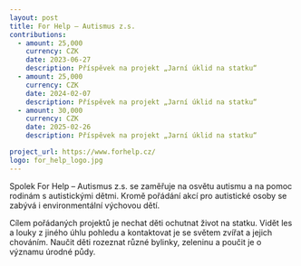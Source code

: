 ```yaml
---
layout: post
title: For Help – Autismus z.s.
contributions:
  - amount: 25,000
    currency: CZK
    date: 2023-06-27
    description: Příspěvek na projekt „Jarní úklid na statku“
  - amount: 25,000
    currency: CZK
    date: 2024-02-07
    description: Příspěvek na projekt „Jarní úklid na statku“
  - amount: 30,000
    currency: CZK
    date: 2025-02-26
    description: Příspěvek na projekt „Jarní úklid na statku“

project_url: https://www.forhelp.cz/
logo: for_help_logo.jpg
---
```

Spolek For Help – Autismus z.s. se zaměřuje na osvětu autismu a na pomoc rodinám s autistickými dětmi. Kromě pořádání akcí pro autistické osoby se zabývá i environmentální výchovou dětí.

Cílem pořádaných projektů je nechat děti ochutnat život na statku. Vidět les a louky z jiného úhlu pohledu a kontaktovat je se světem zvířat a jejich chováním. Naučit děti rozeznat různé bylinky, zeleninu a poučit je o významu úrodné půdy.
